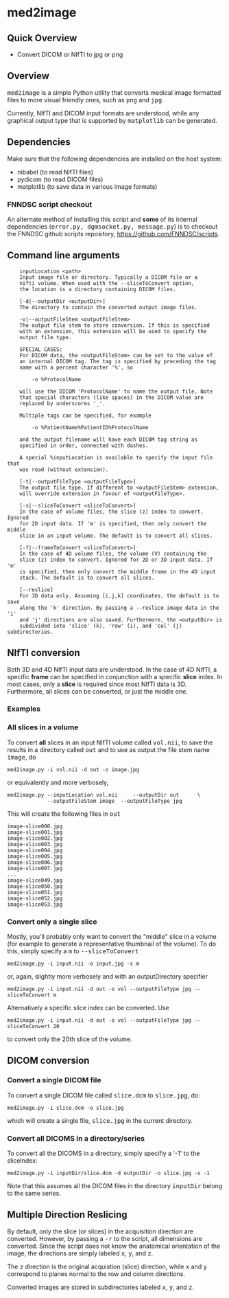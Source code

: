 # med2image

## Quick Overview

* Convert DICOM or NIfTI to jpg or png

## Overview

<tt>med2image</tt> is a simple Python utility that converts medical image
formatted files to more visual friendly ones, such as <tt>png</tt> and <tt>jpg</tt>.

Currently, NIfTI and DICOM input formats are understood, while any graphical
output type that is supported by <tt>matplotlib</tt> can be generated.

## Dependencies
Make sure that the following dependencies are installed on the host system:

* nibabel (to read NIfTI files)
* pydicom (to read DICOM files)
* matplotlib (to save data in various image formats)

### FNNDSC script checkout

An alternate method of installing this script and <b>some</b> of its internal
dependencies (<tt>error.py, dgmsocket.py, message.py</tt>) is to checkout the
FNNDSC github scripts repository, https://github.com/FNNDSC/scripts.

## Command line arguments

        inputLocation <path>
        Input image file or directory. Typically a DICOM file or a
        nifti volume. When used with the --sliceToConvert option,
        the location is a directory containing DICOM files.

        [-d|--outputDir <outputDir>]
        The directory to contain the converted output image files.

        -o|--outputFileStem <outputFileStem>
        The output file stem to store conversion. If this is specified
        with an extension, this extension will be used to specify the
        output file type.

        SPECIAL CASES:
        For DICOM data, the <outputFileStem> can be set to the value of
        an internal DICOM tag. The tag is specified by preceding the tag
        name with a percent character '%', so

            -o %ProtocolName

        will use the DICOM 'ProtocolName' to name the output file. Note
        that special characters (like spaces) in the DICOM value are
        replaced by underscores '_'.

        Multiple tags can be specified, for example

            -o %PatientName%PatientID%ProtocolName

        and the output filename will have each DICOM tag string as
        specified in order, connected with dashes.

        A special %inputLocation is available to specify the input file that
        was read (without extension).

        [-t|--outputFileType <outputFileType>]
        The output file type. If different to <outputFileStem> extension,
        will override extension in favour of <outputFileType>.

        [-s|--sliceToConvert <sliceToConvert>]
        In the case of volume files, the slice (z) index to convert. Ignored
        for 2D input data. If 'm' is specified, then only convert the middle
        slice in an input volume. The default is to convert all slices.
        
        [-f|--frameToConvert <sliceToConvert>]
        In the case of 4D volume files, the volume (V) containing the
        slice (z) index to convert. Ignored for 2D or 3D input data. If 'm'
        is specified, then only convert the middle frame in the 4D input
        stack. The default is to convert all slices.

        [--reslice]
        For 3D data only. Assuming [i,j,k] coordinates, the default is to save
        along the 'k' direction. By passing a --reslice image data in the 'i'
        and 'j' directions are also saved. Furthermore, the <outputDir> is
        subdivided into 'slice' (k), 'row' (i), and 'col' (j) subdirectories.

## NIfTI conversion 
Both 3D and 4D NIfTI input data are understood. In the case of 4D NIfTI, a
specific <b>frame</b> can be specified in conjunction with a specific
<b>slice</b> index. In most cases, only a <b>slice</b> is required since most
NIfTI data is 3D. Furthermore, all slices can be converted, or just the middle
one.

### Examples
### All slices in a volume
To convert <b>all</b> slices in an input NIfTI volume called <tt>vol.nii</tt>,
to save the results in a directory called <tt>out</tt> and to use as output
the file stem name <tt>image</tt>, do

 ```med2image.py -i vol.nii -d out -o image.jpg```

or equivalently and more verbosely,

    med2image.py --inputLocation vol.nii     --outputDir out      \
                 --outputFileStem image  --outputFileType jpg

This will create the following files in <tt>out</tt>

```
image-slice000.jpg
image-slice001.jpg
image-slice002.jpg
image-slice003.jpg
image-slice004.jpg
image-slice005.jpg
image-slice006.jpg
image-slice007.jpg
...
image-slice049.jpg
image-slice050.jpg
image-slice051.jpg
image-slice052.jpg
image-slice053.jpg
```

### Convert only a single slice
Mostly, you'll probably only want to convert the "middle" slice in a volume
(for example to generate a representative thumbnail of the volume). To do this,
simply specify a <tt>m</tt> to <tt>--sliceToConvert</tt>

 ```med2image.py -i input.nii -o input.jpg -s m```

or, again, slightly more verbosely and with an outputDirectory specifier

 ```med2image.py -i input.nii -d out -o vol --outputFileType jpg --sliceToConvert m```

Alternatively a specific slice index can be converted. Use

 ```med2image.py -i input.nii -d out -o vol --outputFileType jpg --sliceToConvert 20```

to convert only the 20th slice of the volume.

## DICOM conversion

### Convert a single DICOM file
To convert a single DICOM file called <tt>slice.dcm</tt> to <tt>slice.jpg</tt>, do:

```med2image.py -i slice.dcm -o slice.jpg```

which will create a single file, <tt>slice.jpg</tt> in the current directory.

### Convert all DICOMS in a directory/series
To convert all the DICOMS in a directory, simply specifiy a '-1' to the sliceIndex:

```med2image.py -i inputDir/slice.dcm -d outputDir -o slice.jpg -s -1```

Note that this assumes all the DICOM files in the directory <tt>inputDir</tt> belong
to the same series.

## Multiple Direction Reslicing
By default, only the slice (or slices) in the acquisition direction are converted.
However, by passing a <tt>-r</tt> to the script, all dimensions are converted.
Since the script does not know the anatomical orientation of the image, the directions
are simply labeled <tt>x</tt>, <tt>y</tt>, and <tt>z</tt>.

The <tt>z</tt> direction is the original acquistion (slice) direction, while
<tt>x</tt> and <tt>y</tt> correspond to planes normal to the row and column directions.

Converted images are stored in subdirectories labeled <tt>x</tt>, <tt>y</tt>, and
<tt>z</tt>.

